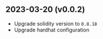 2023-03-20 (v0.0.2)
-------------------
- Upgrade solidity version to `0.8.18`
- Upgrade hardhat configuration